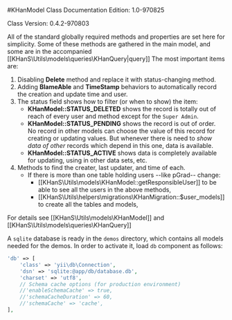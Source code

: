 #KHanModel Class
Documentation Edition: 1.0-970825

Class Version: 0.4.2-970803

All of the standard globally required methods and properties are set here for simplicity.
Some of these methods are gathered in the main model, and some are in the accompanied [[KHanS\Utils\models\queries\KHanQuery|query]]
The most important items are:

1. Disabling **Delete** method and replace it with status-changing method.
1. Adding **BlameAble** and **TimeStamp** behaviors to automatically record the creation and update time and user.
1. The status field shows how to filter (or when to show) the item:
   + **KHanModel::STATUS_DELETED** shows the record is totally out of reach of every user and method except for the `Super Admin`. 
   + **KHanModel::STATUS_PENDING** shows the record is out of order. No record in other models can choose the value of this record 
for creating or updating values. But whenever there is need to _show data of other_ records which depend in this one,
data is available. 
   + **KHanModel::STATUS_ACTIVE**  shows data is completely available for updating, using in other data sets, etc.
1. Methods to find the creater, last updater, and time of each.
   + If there is more than one table holding users --like pGrad-- change:
       - [[KHanS\Utils\models\KHanModel::getResponsibleUser]] to be able to see all the users in the above methods, 
       - [[KHanS\Utils\helpers\migrations\KHanMigration::$user_models]] to create all the tables and models,

For details see [[KHanS\Utils\models\KHanModel]] and [[KHanS\Utils\models\queries\KHanQuery]]

A `sqlite` database is ready in the `demos` directory, which contains all models needed for the demos. In order to activate it,
load `db` component as follows:

```php
'db' => [
    'class' => 'yii\db\Connection',
    'dsn' => 'sqlite:@app/db/database.db',
    'charset' => 'utf8',
    // Schema cache options (for production environment)
    //'enableSchemaCache' => true,
    //'schemaCacheDuration' => 60,
    //'schemaCache' => 'cache',
],
```
